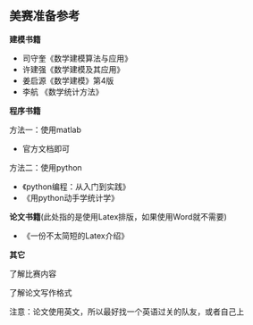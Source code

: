 ## 美赛准备参考

**建模书籍**

- 司守奎《数学建模算法与应用》
- 许建强《数学建模及其应用》
- 姜启源《数学建模》第4版
- 李航 《数学统计方法》

**程序书籍**

方法一：使用matlab

* 官方文档即可

方法二：使用python

- 《python编程：从入门到实践》
- 《用python动手学统计学》

**论文书籍**(此处指的是使用Latex排版，如果使用Word就不需要)

* 《一份不太简短的Latex介绍》

**其它**

了解比赛内容

了解论文写作格式

注意：论文使用英文，所以最好找一个英语过关的队友，或者自己上

